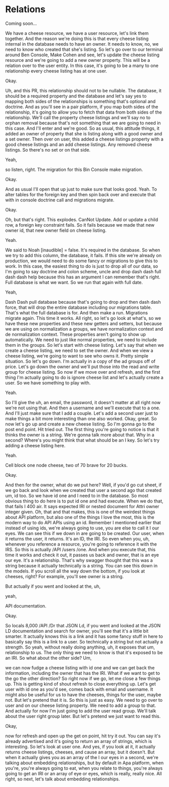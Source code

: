 # Relations

Coming soon...

We have a cheese resource, we have a user resource, let's link them together. And the
reason we're doing this is that every cheese listing internal in the database needs
to have an owner. It needs to know, no, we need to know who created that she's
listing. So let's go over to our terminal around Ben Console, Make Cohen and see,
let's update the cheese listing resource and we're going to add a new owner property.
This will be a relation over to the user entity. In this case, it's going to be a
many to one relationship every cheese listing has at one user.

Okay.

Uh, and this PR, this relationship should not to be nullable. The database, it should
be a required property and the database and let's say yes to mapping both sides of
the relationships is something that's optional and doctrine. And as you'll see in a
pair platform, if you map both sides of the relationship, it's going to allow you to
fetch that data from both sides of the relationship. We'll call the property cheese
listings and we'll say no to orphan removal because that's not something that we are
going to need in this case. And I'll enter and we're good. So as usual, this attitude
things, it added an owner of property that she is listing along with a good owner and
a set owner. Then over on user, this added a cheese listings property with a good
cheese listings and an add cheese listings. Any removed cheese listings. So there's
no set or on that side.

Yeah,

so listen, right. The migration for this Bin Console make migration.

Okay.

And as usual I'll open that up just to make sure that looks good. Yeah. To alter
tables for the foreign key and then spin back over and execute that with in console
doctrine call and migrations migrate.

Okay.

Oh, but that's right. This explodes. CanNot Update. Add or update a child row, a
foreign key constraint fails. So it fails because we made that new owner id, that new
owner field on cheese listing.

Yeah.

We said to Noah [inaudible] = false. It's required in the database. So when we try to
add this column, the database, it fails. If this site we're already on production, we
would need to do some fancy or migrations to give this to work. In this case, the
easiest thing to do is just to drop all of our data, so I'm going to say doctrine and
colon scheme, uncle and drop dash dash full dash dash help because this has an
argument I can remember that's right. Full database is what we want. So we run that
again with full date.

Yeah,

Dash Dash pull database because that's going to drop and then dash dash force, that
will drop the entire database including our migrations table. That's what the full
database is for. And then make a run. Migrations migrate again. This time it works.
All right, so let's go look at what's, so we have these new properties and these new
getters and setters, but because we are using on normalization a groups, we have
normalization context and de normalization context. These properties aren't going to
show up automatically. We need to just like normal properties, we need to include
them in the groups. So let's start with cheese listing. Let's say that when we create
a cheese listing, we need to set the owner. And when we view a cheese listing, we're
going to want to see who owns it. Pretty simple situation. So let's go down. I'm
actually in a copy of the ad groups off of price. Let's go down the owner and we'll
put those into the read and write group for cheese listing. So now if we move over
and refresh, and the first thing I'm actually going to do is ignore cheese list and
let's actually create a user. So we have something to play with.

Yeah.

So I'll give the uh, an email, the password, it doesn't matter at all right now we're
not using that. And then a username and we'll execute that to a one. And I'll just
make sure that I add a couple. Let's add a second user just to make things a bit more
interesting than one also worked. Okay, great. So now let's go up and create a new
cheese listing. So I'm gonna go to the post end point. Hit tried out. The first thing
you're going to notice is that it thinks the owner is a string. We're gonna talk more
about that. Why in a second? Where's you might think that what should be an I key. So
let's try adding a cheese listing here.

Yeah.

Cell block one node cheese, two of 70 brave for 20 bucks.

Okay.

And then for the owner, what do we put here? Well, if you'd go cut sheet, if we go
back and look when we created that user a second ago that created um, id too. So we
have id one and I need to in the database. So most obvious thing to do here is to put
id one and had execute. When we do that, that fails I 400 air. It says expected IRI
or nested document for Attri owner integer given. Oh, that and that makes, this is
one of the weirdest things about API platform, but also one of the things I love the
most, this is the modern way to do API APIs using an id. Remember I mentioned earlier
that instead of using ids, we're always going to use, you are else to call it I our
eyes. We can see this if we down in are going to be created. Our user, when it
returns the user, it returns. It's an ID, the IRI. So even when you, uh, whenever you
reference a resource, you're going to reference it with the IRS. So this is actually
/API /users /one. And when you execute that, this time it works and check it out, it
passes us back and owner, that is an eye our eye. It's a relationship. That's why
swagger thought that this was a string because it actually technically is a string.
You can see this down in the models. If you scroll all the way down the bottom, if
you look at cheeses, right? For example, you'll see owner is a string.

But actually if you went and looked at the, uh,

yeah,

API documentation.

Okay.

So locals 8,000 /API /Dr that JSON Ld, if you went and looked at the JSON LD
documentation and search for owner, you'll see that it's a little bit smarter. It
actually knows this is a link and it has some fancy stuff in here to basically say
this is a link to a user. So technically a string but not actually a strength. So
yeah, without really doing anything, uh, it exposes that um, relationship to us. The
only thing we need to know is that it's exposed to be an IRI. So what about the other
side? Um,

we can now fudge a cheese listing with id one and we can get back the information,
including the owner that has the IRI. What if we want to get to the go the other
direction? So right now if we go, let me close a few things up. This is getting kind
of shout refresh to close everything up. Let's get user with id one as you'd see,
comes back with email and username. It might also be useful for us to have the
cheeses, things for the user, maybe not. But let's pretend that it is. So this is
just as easy. We need to go over to user and on our cheese listing property. We need
to add a group to that. And actually for now I'm just going to add the user read
group. We'll talk about the user right group later. But let's pretend we just want to
read this.

Okay,

now for refresh and open up the get on point, hit try it out. You can say it's
already advertised and it's going to return an array of strings, which is
interesting. So let's look at user one. And yes, if you look at it, it actually
returns cheese listings, cheeses, and cause an array, but it doesn't. But when it
actually gives you as an array of the I our eyes in a second, we're talking about
embedding relationships, but by default in Apa platform, when you're, you're always
going to eat, when you relate to things, you're always going to get an IRI or an
array of eye or eyes, which is really, really nice. All right, so next, let's talk
about embedding relationships.